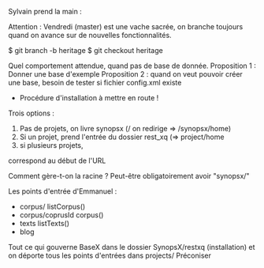 Sylvain prend la main :

Attention : Vendredi (master) est une vache sacrée, on branche toujours quand on avance sur de nouvelles fonctionnalités.

$ git branch -b heritage
$ git checkout heritage

Quel comportement attendue, quand pas de base de donnée. 
Proposition 1 : Donner une base d'exemple
Proposition 2 : quand on veut pouvoir créer une base, besoin de tester si fichier config.xml existe

- Procédure d'installation à mettre en route !

Trois options :
1) Pas de projets, on livre synopsx (/ on redirige => /synopsx/home)
2) Si un projet, prend l'entrée du dossier rest_xq (=> project/home
3) si plusieurs projets, 

<resourceName> correspond au début de l'URL

Comment gère-t-on la racine ? Peut-être obligatoirement avoir "synopsx/"

Les points d'entrée d'Emmanuel :
- corpus/           listCorpus()
- corpus/coprusId   corpus()
- texts             listTexts()
- blog              


Tout ce qui gouverne BaseX dans le dossier SynopsX/restxq (installation) et on déporte tous les points d'entrées dans projects/
Préconiser 
